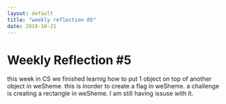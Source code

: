 ```yaml
---
layout: default
title: "weekly reflection 05"
date: 2018-10-21
---
```

<h1> Weekly Reflection #5 </h1>
<p> this week in CS we finished learnig how to put 1 object on top of another object in weSheme. this is inorder to create a flag in weSheme. a challenge is creating a rectangle in weSheme. I am still having issuse with it. </p>
